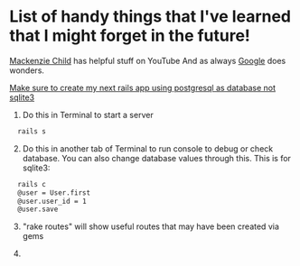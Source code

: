 # List of handy things that I've learned that I might forget in the future!

[Mackenzie Child](https://www.youtube.com/user/mackenziechild) has helpful stuff on YouTube
And as always [Google](https://www.google.com) does wonders.

[Make sure to create my next rails app using postgresql as database not sqlite3](https://josephrex.me/moving-from-sqlite3-to-postgresql-database-for-your-rails-project/)

1. Do this in Terminal to start a server
```bash
  rails s
```
2. Do this in another tab of Terminal to run console to debug or check database.
   You can also change database values through this. This is for sqlite3:
```bash
  rails c
  @user = User.first
  @user.user_id = 1
  @user.save
```
3. "rake routes" will show useful routes that may have been created via gems

4.  
